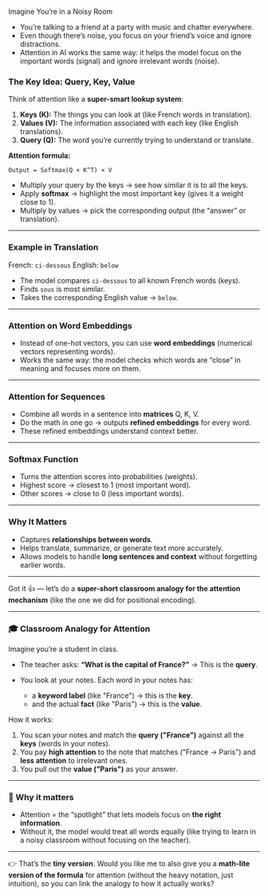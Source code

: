 Imagine You’re in a Noisy Room

* You’re talking to a friend at a party with music and chatter everywhere.
* Even though there’s noise, you focus on your friend’s voice and ignore distractions.
* Attention in AI works the same way: it helps the model focus on the important words (signal) and ignore irrelevant words (noise).



### **The Key Idea: Query, Key, Value**

Think of attention like a **super-smart lookup system**:

1. **Keys (K):** The things you can look at (like French words in translation).
2. **Values (V):** The information associated with each key (like English translations).
3. **Query (Q):** The word you’re currently trying to understand or translate.

**Attention formula:**

```
Output = Softmax(Q × K^T) × V
```

* Multiply your query by the keys → see how similar it is to all the keys.
* Apply **softmax** → highlight the most important key (gives it a weight close to 1).
* Multiply by values → pick the corresponding output (the “answer” or translation).

---

### **Example in Translation**

French: `ci-dessous`
English: `below`

* The model compares `ci-dessous` to all known French words (keys).
* Finds `sous` is most similar.
* Takes the corresponding English value → `below`.

---

### **Attention on Word Embeddings**

* Instead of one-hot vectors, you can use **word embeddings** (numerical vectors representing words).
* Works the same way: the model checks which words are “close” in meaning and focuses more on them.

---

### **Attention for Sequences**

* Combine all words in a sentence into **matrices** Q, K, V.
* Do the math in one go → outputs **refined embeddings** for every word.
* These refined embeddings understand context better.

---

### **Softmax Function**

* Turns the attention scores into probabilities (weights).
* Highest score → closest to 1 (most important word).
* Other scores → close to 0 (less important words).

---

### **Why It Matters**

* Captures **relationships between words**.
* Helps translate, summarize, or generate text more accurately.
* Allows models to handle **long sentences and context** without forgetting earlier words.

---
Got it 👍 — let’s do a **super-short classroom analogy for the attention mechanism** (like the one we did for positional encoding).

---

### 🎓 Classroom Analogy for Attention

Imagine you’re a student in class.

* The teacher asks: **“What is the capital of France?”** → This is the **query**.
* You look at your notes. Each word in your notes has:

  * a **keyword label** (like "France") → this is the **key**.
  * and the actual **fact** (like "Paris") → this is the **value**.

How it works:

1. You scan your notes and match the **query ("France")** against all the **keys** (words in your notes).
2. You pay **high attention** to the note that matches ("France → Paris") and **less attention** to irrelevant ones.
3. You pull out the **value ("Paris")** as your answer.

---

### 🧠 Why it matters

* Attention = the “spotlight” that lets models focus on **the right information**.
* Without it, the model would treat all words equally (like trying to learn in a noisy classroom without focusing on the teacher).

---

👉 That’s the **tiny version**.
Would you like me to also give you a **math-lite version of the formula** for attention (without the heavy notation, just intuition), so you can link the analogy to how it actually works?

